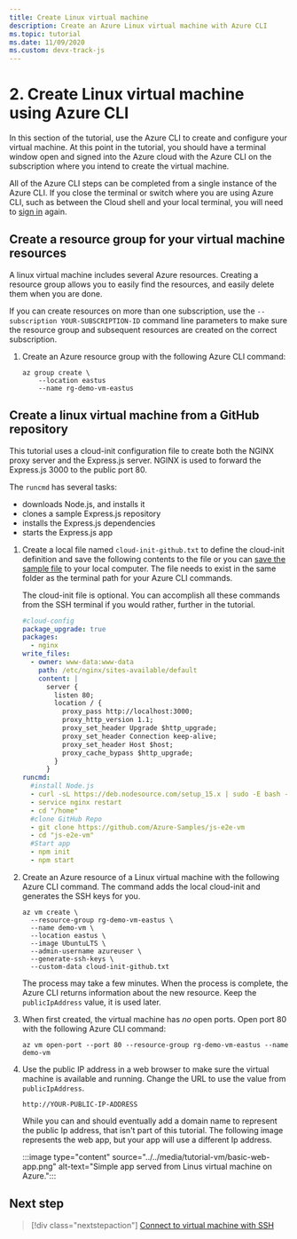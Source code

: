 ```yaml
---
title: Create Linux virtual machine
description: Create an Azure Linux virtual machine with Azure CLI 
ms.topic: tutorial
ms.date: 11/09/2020
ms.custom: devx-track-js
---
```


# 2. Create Linux virtual machine using Azure CLI

In this section of the tutorial, use the Azure CLI to create and configure your virtual machine. At this point in the tutorial, you should have a terminal window open and signed into the Azure cloud with the Azure CLI on the subscription where you intend to create the virtual machine. 

All of the Azure CLI steps can be completed from a single instance of the Azure CLI. If you close the terminal or switch where you are using Azure CLI, such as between the Cloud shell and your local terminal, you will need to [sign in](./introduction.md#sign-in-to-azure-cli) again. 

## Create a resource group for your virtual machine resources

A linux virtual machine includes several Azure resources. Creating a resource group allows you to easily find the resources, and easily delete them when you are done.

If you can create resources on more than one subscription, use the `--subscription YOUR-SUBSCRIPTION-ID` command line parameters to make sure the resource group and subsequent resources are created on the correct subscription.

1. Create an Azure resource group with the following Azure CLI command:

    ```azurecli
    az group create \
        --location eastus 
        --name rg-demo-vm-eastus 
    ```

## Create a linux virtual machine from a GitHub repository

This tutorial uses a cloud-init configuration file to create both the NGINX proxy server and the Express.js server. NGINX is used to forward the Express.js 3000 to the public port 80. 

The `runcmd` has several tasks:
* downloads Node.js, and installs it
* clones a sample Express.js repository
* installs the Express.js dependencies
* starts the Express.js app

1. Create a local file named `cloud-init-github.txt` to define the cloud-init definition and save the following contents to the file or you can [save the sample file](https://github.com/Azure-Samples/js-e2e-vm/blob/main/cloud-init-github.txt) to your local computer. The file needs to exist in the same folder as the terminal path for your Azure CLI commands.

    The cloud-init file is optional. You can accomplish all these commands from the SSH terminal if you would rather, further in the tutorial. 

    ```yml
    #cloud-config
    package_upgrade: true
    packages:
      - nginx
    write_files:
      - owner: www-data:www-data
        path: /etc/nginx/sites-available/default
        content: |
          server {
            listen 80;
            location / {
              proxy_pass http://localhost:3000;
              proxy_http_version 1.1;
              proxy_set_header Upgrade $http_upgrade;
              proxy_set_header Connection keep-alive;
              proxy_set_header Host $host;
              proxy_cache_bypass $http_upgrade;
            }
          }
    runcmd:
      #install Node.js
      - curl -sL https://deb.nodesource.com/setup_15.x | sudo -E bash -;sudo apt-get install 
      - service nginx restart
      - cd "/home"
      #clone GitHub Repo
      - git clone https://github.com/Azure-Samples/js-e2e-vm
      - cd "js-e2e-vm"
      #Start app
      - npm init
      - npm start
    ```

1. Create an Azure resource of a Linux virtual machine with the following Azure CLI command. The command adds the local cloud-init and generates the SSH keys for you. 

    ```azurecli
    az vm create \
      --resource-group rg-demo-vm-eastus \
      --name demo-vm \
      --location eastus \
      --image UbuntuLTS \
      --admin-username azureuser \
      --generate-ssh-keys \
      --custom-data cloud-init-github.txt
    ```

    The process may take a few minutes. When the process is complete, the Azure CLI returns information about the new resource. Keep the `publicIpAddress` value, it is used later. 

1. When first created, the virtual machine has _no_ open ports. Open port 80 with the following Azure CLI command:

    ```azurecli
    az vm open-port --port 80 --resource-group rg-demo-vm-eastus --name demo-vm
    ```

1. Use the public IP address in a web browser to make sure the virtual machine is available and running. Change the URL to use the value from `publicIpAddress`.

    ```http
    http://YOUR-PUBLIC-IP-ADDRESS
    ```

    While you can and should eventually add a domain name to represent the public Ip address, that isn't part of this tutorial. The following image represents the web app, but your app will use a different Ip address.


    :::image type="content" source="../../media/tutorial-vm/basic-web-app.png" alt-text="Simple app served from Linus virtual machine on Azure.":::

## Next step

> [!div class="nextstepaction"]
> [Connect to virtual machine with SSH](connect-linux-virtual-ssh.md) 
